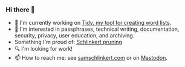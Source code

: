 ### Hi there 👋

<!--
**sts10/sts10** is a ✨ _special_ ✨ repository because its `README.md` (this file) appears on your GitHub profile.

Here are some ideas to get you started:
-->

- 🔭 I'm currently working on [Tidy, my tool for creating word lists](https://github.com/sts10/tidy).
- 📒 I'm interested in passphrases, technical writing, documentation, security, privacy, user education, and archiving.
- Something I'm proud of: [Schlinkert pruning](https://sts10.github.io/2022/08/12/efficiently-pruning-until-uniquely-decodable.html)
- 🔍 I'm looking for work!
- 📫 How to reach me: see [samschlinkert.com](https://www.samschlinkert.com/#contact) or on <a rel="me" href="https://hachyderm.io/@schlink">Mastodon</a>.
